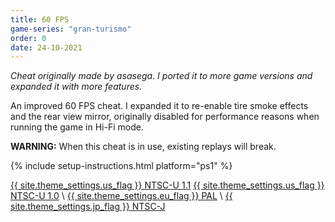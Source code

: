 ```yaml
---
title: 60 FPS
game-series: "gran-turismo"
order: 0
date: 24-10-2021
---
```


*Cheat originally made by asasega. I ported it to more game versions and expanded it with more features.*

An improved 60 FPS cheat. I expanded it to re-enable tire smoke effects and the rear view mirror, originally disabled for performance reasons when running the game in Hi-Fi mode.

**WARNING:** When this cheat is in use, existing replays will break.

<!-- <p class="mod-screenshot" align="center">
<a href="https://i.imgur.com/hizKXrW.jpg"><img src="https://i.imgur.com/hizKXrWl.jpg"></a>
</p> -->

{% include setup-instructions.html platform="ps1" %}

<a href="https://github.com/CookiePLMonster/Console-Cheat-Codes/blob/master/PS1/Gran%20Turismo/60%20FPS/NTSC-U%201.1.cht" class="button" role="button" target="_blank">{{ site.theme_settings.us_flag }} NTSC-U 1.1</a>
<a href="https://github.com/CookiePLMonster/Console-Cheat-Codes/blob/master/PS1/Gran%20Turismo/60%20FPS/NTSC-U%201.0.cht" class="button" role="button" target="_blank">{{ site.theme_settings.us_flag }} NTSC-U 1.0</a> \\
<a href="https://github.com/CookiePLMonster/Console-Cheat-Codes/blob/master/PS1/Gran%20Turismo/60%20FPS/PAL.cht" class="button" role="button" target="_blank">{{ site.theme_settings.eu_flag }} PAL</a> \\
<a href="https://github.com/CookiePLMonster/Console-Cheat-Codes/blob/master/PS1/Gran%20Turismo/60%20FPS/NTSC-J.cht" class="button" role="button" target="_blank">{{ site.theme_settings.jp_flag }} NTSC-J</a>